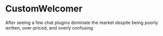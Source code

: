 # CustomWelcomer
After seeing a few chat plugins dominate the market despite being poorly written, over-priced, and overly confusing
